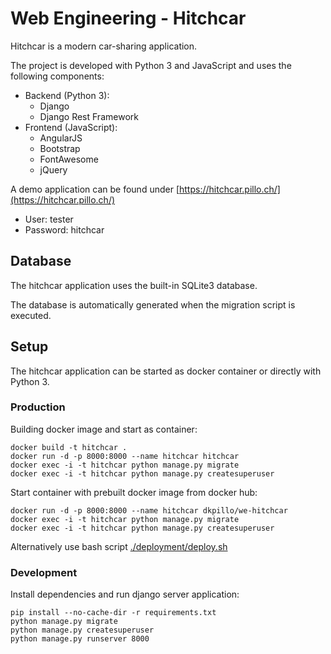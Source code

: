 # Web Engineering - Hitchcar

Hitchcar is a modern car-sharing application.

The project is developed with Python 3 and JavaScript and uses the following components:

* Backend (Python 3):
  * Django
  * Django Rest Framework
* Frontend (JavaScript):
  * AngularJS  
  * Bootstrap
  * FontAwesome
  * jQuery

A demo application can be found under [https://hitchcar.pillo.ch/](https://hitchcar.pillo.ch/)

* User: tester
* Password: hitchcar

## Database

The hitchcar application uses the built-in SQLite3 database.

The database is automatically generated when the migration script is executed.
    
## Setup

The hitchcar application can be started as docker container or directly with Python 3.

### Production

Building docker image and start as container:

    docker build -t hitchcar .
    docker run -d -p 8000:8000 --name hitchcar hitchcar
    docker exec -i -t hitchcar python manage.py migrate
    docker exec -i -t hitchcar python manage.py createsuperuser

Start container with prebuilt docker image from docker hub:

    docker run -d -p 8000:8000 --name hitchcar dkpillo/we-hitchcar
    docker exec -i -t hitchcar python manage.py migrate
    docker exec -i -t hitchcar python manage.py createsuperuser

Alternatively use bash script [./deployment/deploy.sh](https://github.com/DKPillo/we-hitchcar/blob/master/deployment/deploy.sh) 

### Development

Install dependencies and run django server application:

    pip install --no-cache-dir -r requirements.txt
    python manage.py migrate
    python manage.py createsuperuser 
    python manage.py runserver 8000